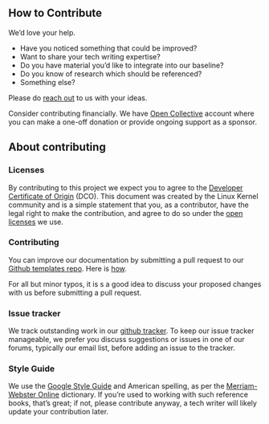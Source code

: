 
## How to Contribute

We’d love your help.

*   Have you noticed something that could be improved?
*   Want to share your tech writing expertise?
*   Do you have material you’d like to integrate into our baseline?
*   Do you know of research which should be referenced?
*   Something else?

Please do [reach out](contact) to us with your ideas.

Consider contributing financially. We have [Open Collective](https://opencollective.com/thegooddocsproject/) account where you can make a one-off donation or provide ongoing support as a sponsor.


## About contributing

### Licenses

By contributing to this project we expect you to agree to the [Developer Certificate of Origin](https://developercertificate.org/) (DCO). This document was created by the Linux Kernel community and is a simple statement that you, as a contributor, have the legal right to make the contribution, and agree to do so under the [open licenses](https://thegooddocsproject.dev/licences) we use.

### Contributing

You can improve our documentation by submitting a pull request to our [Github templates repo](https://github.com/thegooddocsproject/templates). Here is [how](https://guides.github.com/activities/hello-world/).

For all but minor typos, it is s a good idea to discuss your proposed changes with us before submitting a pull request.

### Issue tracker

We track outstanding work in our [github  tracker](https://github.com/thegooddocsproject/templates/issues). To keep our issue tracker manageable, we prefer you discuss suggestions or issues in one of our forums, typically our email list, before adding an issue to the tracker.

### Style Guide

We use the [Google Style Guide](http://google.github.io/styleguide/) and American spelling, as per the [Merriam-Webster Online](https://www.merriam-webster.com/)  dictionary. If you’re used to working with such reference books, that’s great; if not, please contribute anyway, a tech writer will likely update your contribution later.
